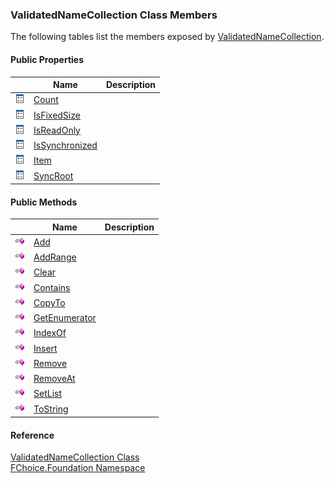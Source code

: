 ﻿### ValidatedNameCollection Class Members

The following tables list the members exposed by [ValidatedNameCollection](fcSDK~FChoice.Foundation.ValidatedNameCollection.md).

#### Public Properties

|   | Name | Description |
| --- | --- | --- |
| ![Public Property](dotnetimages/publicProperty.png) | [Count](fcSDK~FChoice.Foundation.ValidatedNameCollection~Count.md) |   |
| ![Public Property](dotnetimages/publicProperty.png) | [IsFixedSize](fcSDK~FChoice.Foundation.ValidatedNameCollection~IsFixedSize.md) |   |
| ![Public Property](dotnetimages/publicProperty.png) | [IsReadOnly](fcSDK~FChoice.Foundation.ValidatedNameCollection~IsReadOnly.md) |   |
| ![Public Property](dotnetimages/publicProperty.png) | [IsSynchronized](fcSDK~FChoice.Foundation.ValidatedNameCollection~IsSynchronized.md) |   |
| ![Public Property](dotnetimages/publicProperty.png) | [Item](fcSDK~FChoice.Foundation.ValidatedNameCollection~Item.md) |   |
| ![Public Property](dotnetimages/publicProperty.png) | [SyncRoot](fcSDK~FChoice.Foundation.ValidatedNameCollection~SyncRoot.md) |   |

#### Public Methods

|   | Name | Description |
| --- | --- | --- |
| ![Public Method](dotnetimages/publicMethod.png) | [Add](fcSDK~FChoice.Foundation.ValidatedNameCollection~Add.md) |   |
| ![Public Method](dotnetimages/publicMethod.png) | [AddRange](fcSDK~FChoice.Foundation.ValidatedNameCollection~AddRange.md) |   |
| ![Public Method](dotnetimages/publicMethod.png) | [Clear](fcSDK~FChoice.Foundation.ValidatedNameCollection~Clear.md) |   |
| ![Public Method](dotnetimages/publicMethod.png) | [Contains](fcSDK~FChoice.Foundation.ValidatedNameCollection~Contains.md) |   |
| ![Public Method](dotnetimages/publicMethod.png) | [CopyTo](fcSDK~FChoice.Foundation.ValidatedNameCollection~CopyTo.md) |   |
| ![Public Method](dotnetimages/publicMethod.png) | [GetEnumerator](fcSDK~FChoice.Foundation.ValidatedNameCollection~GetEnumerator.md) |   |
| ![Public Method](dotnetimages/publicMethod.png) | [IndexOf](fcSDK~FChoice.Foundation.ValidatedNameCollection~IndexOf.md) |   |
| ![Public Method](dotnetimages/publicMethod.png) | [Insert](fcSDK~FChoice.Foundation.ValidatedNameCollection~Insert.md) |   |
| ![Public Method](dotnetimages/publicMethod.png) | [Remove](fcSDK~FChoice.Foundation.ValidatedNameCollection~Remove.md) |   |
| ![Public Method](dotnetimages/publicMethod.png) | [RemoveAt](fcSDK~FChoice.Foundation.ValidatedNameCollection~RemoveAt.md) |   |
| ![Public Method](dotnetimages/publicMethod.png) | [SetList](fcSDK~FChoice.Foundation.ValidatedNameCollection~SetList.md) |   |
| ![Public Method](dotnetimages/publicMethod.png) | [ToString](fcSDK~FChoice.Foundation.ValidatedNameCollection~ToString.md) |   |

#### Reference

[ValidatedNameCollection Class](fcSDK~FChoice.Foundation.ValidatedNameCollection.md)  
[FChoice.Foundation Namespace](fcSDK~FChoice.Foundation_namespace.md)